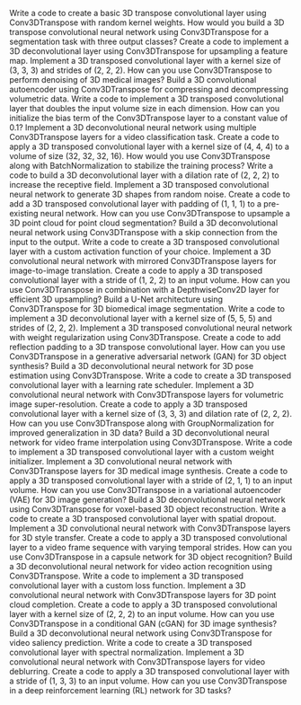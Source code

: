 Write a code to create a basic 3D transpose convolutional layer using Conv3DTranspose with random kernel weights.
How would you build a 3D transpose convolutional neural network using Conv3DTranspose for a segmentation task with three output classes?
Create a code to implement a 3D deconvolutional layer using Conv3DTranspose for upsampling a feature map.
Implement a 3D transposed convolutional layer with a kernel size of (3, 3, 3) and strides of (2, 2, 2).
How can you use Conv3DTranspose to perform denoising of 3D medical images?
Build a 3D convolutional autoencoder using Conv3DTranspose for compressing and decompressing volumetric data.
Write a code to implement a 3D transposed convolutional layer that doubles the input volume size in each dimension.
How can you initialize the bias term of the Conv3DTranspose layer to a constant value of 0.1?
Implement a 3D deconvolutional neural network using multiple Conv3DTranspose layers for a video classification task.
Create a code to apply a 3D transposed convolutional layer with a kernel size of (4, 4, 4) to a volume of size (32, 32, 32, 16).
How would you use Conv3DTranspose along with BatchNormalization to stabilize the training process?
Write a code to build a 3D deconvolutional layer with a dilation rate of (2, 2, 2) to increase the receptive field.
Implement a 3D transposed convolutional neural network to generate 3D shapes from random noise.
Create a code to add a 3D transposed convolutional layer with padding of (1, 1, 1) to a pre-existing neural network.
How can you use Conv3DTranspose to upsample a 3D point cloud for point cloud segmentation?
Build a 3D deconvolutional neural network using Conv3DTranspose with a skip connection from the input to the output.
Write a code to create a 3D transposed convolutional layer with a custom activation function of your choice.
Implement a 3D convolutional neural network with mirrored Conv3DTranspose layers for image-to-image translation.
Create a code to apply a 3D transposed convolutional layer with a stride of (1, 2, 2) to an input volume.
How can you use Conv3DTranspose in combination with a DepthwiseConv2D layer for efficient 3D upsampling?
Build a U-Net architecture using Conv3DTranspose for 3D biomedical image segmentation.
Write a code to implement a 3D deconvolutional layer with a kernel size of (5, 5, 5) and strides of (2, 2, 2).
Implement a 3D transposed convolutional neural network with weight regularization using Conv3DTranspose.
Create a code to add reflection padding to a 3D transpose convolutional layer.
How can you use Conv3DTranspose in a generative adversarial network (GAN) for 3D object synthesis?
Build a 3D deconvolutional neural network for 3D pose estimation using Conv3DTranspose.
Write a code to create a 3D transposed convolutional layer with a learning rate scheduler.
Implement a 3D convolutional neural network with Conv3DTranspose layers for volumetric image super-resolution.
Create a code to apply a 3D transposed convolutional layer with a kernel size of (3, 3, 3) and dilation rate of (2, 2, 2).
How can you use Conv3DTranspose along with GroupNormalization for improved generalization in 3D data?
Build a 3D deconvolutional neural network for video frame interpolation using Conv3DTranspose.
Write a code to implement a 3D transposed convolutional layer with a custom weight initializer.
Implement a 3D convolutional neural network with Conv3DTranspose layers for 3D medical image synthesis.
Create a code to apply a 3D transposed convolutional layer with a stride of (2, 1, 1) to an input volume.
How can you use Conv3DTranspose in a variational autoencoder (VAE) for 3D image generation?
Build a 3D deconvolutional neural network using Conv3DTranspose for voxel-based 3D object reconstruction.
Write a code to create a 3D transposed convolutional layer with spatial dropout.
Implement a 3D convolutional neural network with Conv3DTranspose layers for 3D style transfer.
Create a code to apply a 3D transposed convolutional layer to a video frame sequence with varying temporal strides.
How can you use Conv3DTranspose in a capsule network for 3D object recognition?
Build a 3D deconvolutional neural network for video action recognition using Conv3DTranspose.
Write a code to implement a 3D transposed convolutional layer with a custom loss function.
Implement a 3D convolutional neural network with Conv3DTranspose layers for 3D point cloud completion.
Create a code to apply a 3D transposed convolutional layer with a kernel size of (2, 2, 2) to an input volume.
How can you use Conv3DTranspose in a conditional GAN (cGAN) for 3D image synthesis?
Build a 3D deconvolutional neural network using Conv3DTranspose for video saliency prediction.
Write a code to create a 3D transposed convolutional layer with spectral normalization.
Implement a 3D convolutional neural network with Conv3DTranspose layers for video deblurring.
Create a code to apply a 3D transposed convolutional layer with a stride of (1, 3, 3) to an input volume.
How can you use Conv3DTranspose in a deep reinforcement learning (RL) network for 3D tasks?